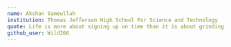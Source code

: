 ```yaml
---
name: Akshan Sameullah
institution: Thomas Jefferson High School For Science and Technology
quote: Life is more about signing up on time than it is about grinding.
github_user: Wild266
---
```

